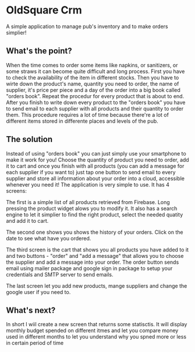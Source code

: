 # OldSquare Crm

A simple application to manage pub's inventory and to make orders simplier!

## What's the point?

When the time comes to order some items like napkins, or sanitizers, or some straws it can become quite difficult and long process. First you have to check the availability of the item in different stocks. Then you have to wirte down the product's name, quantity you need to order, the name of supplier, it's price per piece and a day of the order into a big book called "orders book". Repeat the procedur for every product that is about to end. After you finish to write down every product to the "orders book" you have to send email to each supplier with all products and their quantity to order them. This procedure requires a lot of time because there're a lot of different items stored in differente places and levels of the pub.

## The solution

Instead of using "orders book" you can just simply use your smartphone to make it work for you! Choose the quantity of product you need to order, add it to cart and once you finish with all products (you can add a message for each supplier if you want to) just tap one button to send email to every supplier and store all information about your order into a cloud, accessible whenever you need it! The application is very simple to use. It has 4 screens:

The first is a simple list of all products retrieved from Firebase. Long pressing the product widget alows you to modify it. It also has a search engine to let it simplier to find the right product, select the needed quatity and add it to cart.

The second one shows you shows the history of your orders. Click on the date to see what have you ordered.

The third screen is the cart that shows you all products you have added to it and two buttons - "order" and "add a message" that allows you to choose the supplier and add a message into your order. The order button sends email using mailer package and google sign in package to setup your credentials and SMTP server to send emails.

The last screen let you add new products, mange suppliers and change the google user if you need to.

## What's next?

In short I wiil create a new screen that returns some statisctis. It will display monthly budget spended on different itmes and let you compare money used in different months to let you understand why you spned more or less in certain period of time